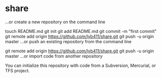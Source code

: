 share
=====
…or create a new repository on the command line


touch README.md
git init
git add README.md
git commit -m "first commit"
git remote add origin https://github.com/lyb411/share.git
git push -u origin master
…or push an existing repository from the command line


git remote add origin https://github.com/lyb411/share.git
git push -u origin master
…or import code from another repository

You can initialize this repository with code from a Subversion, Mercurial, or TFS project.
